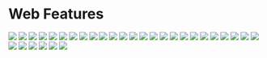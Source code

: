 # Web Features

![](https://github.com/ivantusek/Zend-PHP-Certification/blob/master/web_features/questions/001.jpg)
![](https://github.com/ivantusek/Zend-PHP-Certification/blob/master/web_features/questions/001_exp.jpg)
![](https://github.com/ivantusek/Zend-PHP-Certification/blob/master/web_features/questions/002.jpg)
![](https://github.com/ivantusek/Zend-PHP-Certification/blob/master/web_features/questions/003.jpg)
![](https://github.com/ivantusek/Zend-PHP-Certification/blob/master/web_features/questions/004.jpg)
![](https://github.com/ivantusek/Zend-PHP-Certification/blob/master/web_features/questions/005.jpg)
![](https://github.com/ivantusek/Zend-PHP-Certification/blob/master/web_features/questions/006.jpg)
![](https://github.com/ivantusek/Zend-PHP-Certification/blob/master/web_features/questions/007.jpg)
![](https://github.com/ivantusek/Zend-PHP-Certification/blob/master/web_features/questions/008.jpg)
![](https://github.com/ivantusek/Zend-PHP-Certification/blob/master/web_features/questions/009.jpg)
![](https://github.com/ivantusek/Zend-PHP-Certification/blob/master/web_features/questions/010.jpg)
![](https://github.com/ivantusek/Zend-PHP-Certification/blob/master/web_features/questions/011.jpg)
![](https://github.com/ivantusek/Zend-PHP-Certification/blob/master/web_features/questions/012.jpg)
![](https://github.com/ivantusek/Zend-PHP-Certification/blob/master/web_features/questions/012_exp.jpg)
![](https://github.com/ivantusek/Zend-PHP-Certification/blob/master/web_features/questions/013.jpg)
![](https://github.com/ivantusek/Zend-PHP-Certification/blob/master/web_features/questions/014.jpg)
![](https://github.com/ivantusek/Zend-PHP-Certification/blob/master/web_features/questions/014_exp.jpg)
![](https://github.com/ivantusek/Zend-PHP-Certification/blob/master/web_features/questions/015.jpg)
![](https://github.com/ivantusek/Zend-PHP-Certification/blob/master/web_features/questions/016.jpg)
![](https://github.com/ivantusek/Zend-PHP-Certification/blob/master/web_features/questions/017.jpg)
![](https://github.com/ivantusek/Zend-PHP-Certification/blob/master/web_features/questions/018.jpg)
![](https://github.com/ivantusek/Zend-PHP-Certification/blob/master/web_features/questions/019.jpg)
![](https://github.com/ivantusek/Zend-PHP-Certification/blob/master/web_features/questions/020.jpg)
![](https://github.com/ivantusek/Zend-PHP-Certification/blob/master/web_features/questions/021.jpg)
![](https://github.com/ivantusek/Zend-PHP-Certification/blob/master/web_features/questions/021_exp.jpg)
![](https://github.com/ivantusek/Zend-PHP-Certification/blob/master/web_features/questions/022.jpg)
![](https://github.com/ivantusek/Zend-PHP-Certification/blob/master/web_features/questions/022_exp.jpg)
![](https://github.com/ivantusek/Zend-PHP-Certification/blob/master/web_features/questions/023.jpg)
![](https://github.com/ivantusek/Zend-PHP-Certification/blob/master/web_features/questions/024.jpg)
![](https://github.com/ivantusek/Zend-PHP-Certification/blob/master/web_features/questions/025.jpg)
![](https://github.com/ivantusek/Zend-PHP-Certification/blob/master/web_features/questions/026.jpg)
